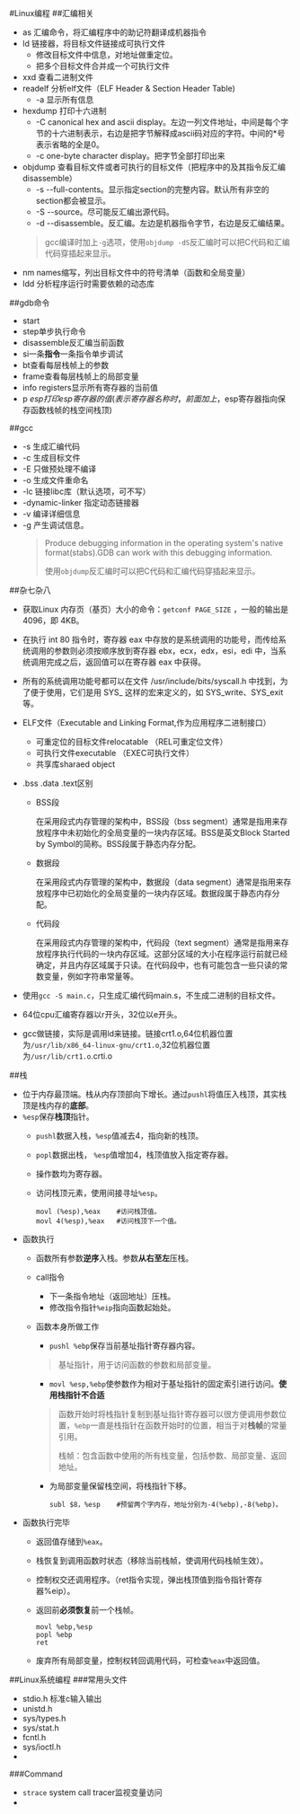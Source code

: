 #Linux编程
##汇编相关
*	as		汇编命令，将汇编程序中的助记符翻译成机器指令
*	ld		链接器，将目标文件链接成可执行文件
	*	修改目标文件中信息，对地址做重定位。
	*	把多个目标文件合并成一个可执行文件
*	xxd		查看二进制文件
*	readelf		分析elf文件（ELF Header & Section Header Table)
	*	-a 显示所有信息
*	hexdump		打印十六进制
	*	-C	canonical hex and ascii display。左边一列文件地址，中间是每个字节的十六进制表示，右边是把字节解释成ascii码对应的字符。中间的*号表示省略的全是0。
	*	-c	one-byte character display。把字节全部打印出来	
*	objdump		查看目标文件或者可执行的目标文件（把程序中的及其指令反汇编disassemble）
	*	-s	--full-contents。显示指定section的完整内容。默认所有非空的section都会被显示。
	*	-S	--source。尽可能反汇编出源代码。
	*	-d	--disassemble。反汇编。左边是机器指令字节，右边是反汇编结果。
	>gcc编译时加上`-g`选项，使用`objdump -dS`反汇编时可以把C代码和汇编代码穿插起来显示。
*	nm		names缩写，列出目标文件中的符号清单（函数和全局变量）
*	ldd		分析程序运行时需要依赖的动态库





##gdb命令
*	start
*	step单步执行命令
*	disassemble反汇编当前函数
*	si一条**指令**一条指令单步调试
*	bt查看每层栈帧上的参数
*	frame查看每层栈帧上的局部变量
*	info registers显示所有寄存器的当前值
*	p $esp打印esp寄存器的值(表示寄存器名称时，前面加上$，esp寄存器指向保存函数栈帧的栈空间栈顶)



##gcc
*	-s	生成汇编代码
*	-c	生成目标文件
*	-E	只做预处理不编译
*	-o	生成文件重命名
*	-lc	链接libc库（默认选项，可不写）
*	-dynamic-linker	指定动态链接器
*	-v	编译详细信息
*	-g	产生调试信息。
	>Produce debugging information in the operating system's native format(stabs).GDB can work with this debugging information.
	>
	>使用`objdump`反汇编时可以把C代码和汇编代码穿插起来显示。





##杂七杂八
*	获取Linux 内存页（基页）大小的命令：`getconf PAGE_SIZE` ，一般的输出是4096，即 4KB。
*	在执行 int 80 指令时，寄存器 eax 中存放的是系统调用的功能号，而传给系统调用的参数则必须按顺序放到寄存器 ebx，ecx，edx，esi，edi 中，当系统调用完成之后，返回值可以在寄存器 eax 中获得。
*	所有的系统调用功能号都可以在文件 /usr/include/bits/syscall.h 中找到，为了便于使用，它们是用 SYS_<name> 这样的宏来定义的，如 SYS_write、SYS_exit 等。
*	ELF文件（Executable and Linking Format,作为应用程序二进制接口）
	*	可重定位的目标文件relocatable （REL可重定位文件）
	*	可执行文件executable （EXEC可执行文件）
	*	共享库sharaed object
*	.bss .data .text区别
	
	*	BSS段
		
		在采用段式内存管理的架构中，BSS段（bss segment）通常是指用来存放程序中未初始化的全局变量的一块内存区域。BSS是英文Block Started by Symbol的简称。BSS段属于静态内存分配。
		
	*	数据段
		
		在采用段式内存管理的架构中，数据段（data segment）通常是指用来存放程序中已初始化的全局变量的一块内存区域。数据段属于静态内存分配。
		
	*	代码段
		
		在采用段式内存管理的架构中，代码段（text segment）通常是指用来存放程序执行代码的一块内存区域。这部分区域的大小在程序运行前就已经确定，并且内存区域属于只读。在代码段中，也有可能包含一些只读的常数变量，例如字符串常量等。

*	使用`gcc -S main.c`，只生成汇编代码main.s，不生成二进制的目标文件。
*	64位cpu汇编寄存器以r开头，32位以e开头。
*	gcc做链接，实际是调用ld来链接。链接crt1.o,64位机器位置为`/usr/lib/x86_64-linux-gnu/crt1.o`,32位机器位置为`/usr/lib/crt1.o`.crti.o



##栈
*	位于内存最顶端。栈从内存顶部向下增长。通过`pushl`将值压入栈顶，其实栈顶是栈内存的**底部**。
*	`%esp`保存**栈顶**指针。
	*	`pushl`数据入栈，`%esp`值减去4，指向新的栈顶。
	*	`popl`数据出栈，	`%esp`值增加4，栈顶值放入指定寄存器。
	*	操作数均为寄存器。
	*	访问栈顶元素，使用间接寻址`%esp`。
	
			movl (%esp),%eax	#访问栈顶值。
			movl 4(%esp),%eax	#访问栈顶下一个值。

*	函数执行
	*	函数所有参数**逆序**入栈。参数**从右至左**压栈。
	*	call指令
		*	下一条指令地址（返回地址）压栈。
		*	修改指令指针`%eip`指向函数起始处。
	*	函数本身所做工作
		*	`pushl %ebp`保存当前基址指针寄存器内容。
		>基址指针，用于访问函数的参数和局部变量。
		*	`movl %esp,%ebp`使参数作为相对于基址指针的固定索引进行访问。**使用栈指针不合适**
		>函数开始时将栈指针复制到基址指针寄存器可以很方便调用参数位置，`%ebp`一直是栈指针在函数开始时的位置，相当于对**栈帧**的常量引用。
		>
		>栈帧：包含函数中使用的所有栈变量，包括参数、局部变量、返回地址。
		
		*	为局部变量保留栈空间，将栈指针下移。
		
				subl $8，%esp	#预留两个字内存，地址分别为-4(%ebp),-8(%ebp)。

*	函数执行完毕
	*	返回值存储到`%eax`。
	*	栈恢复到调用函数时状态（移除当前栈帧，使调用代码栈帧生效）。
	*	控制权交还调用程序。（ret指令实现，弹出栈顶值到指令指针寄存器%eip）。
	*	返回前**必须恢复**前一个栈帧。
		
			movl %ebp,%esp
			popl %ebp
			ret
	*	废弃所有局部变量，控制权转回调用代码，可检查`%eax`中返回值。





##Linux系统编程
###常用头文件
*	stdio.h	标准c输入输出
*	unistd.h	
*	sys/types.h
*	sys/stat.h
*	fcntl.h
*	sys/ioctl.h
*

###Command
*	`strace`	system call tracer监视变量访问
*		